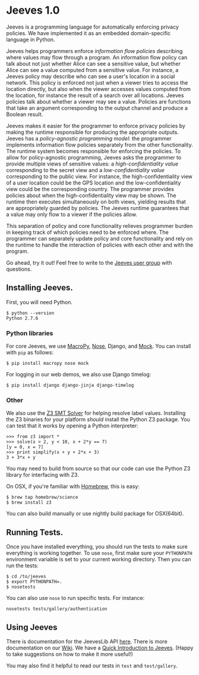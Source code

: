 Jeeves 1.0
======
Jeeves is a programming language for automatically enforcing privacy policies. We have implemented it as an embedded domain-specific language in Python.

Jeeves helps programmers enforce _information flow policies_ describing where values may flow through a program.
An information flow policy can talk about not just whether Alice can see a sensitive value, but whether Alice can see a value computed from a sensitive value. For instance, a Jeeves policy may describe who can see a user's location in a social network. This policy is enforced not just when a viewer tries to access the location directly, but also when the viewer accesses values computed from the location, for instance the result of a search over all locations. Jeeves policies talk about whether a viewer may see a value. Policies are functions that take an argument corresponding to the output channel and produce a Boolean result.

Jeeves makes it easier for the programmer to enforce privacy policies by making the runtime responsible for producing the appropriate outputs. Jeeves has a _policy-agnostic programming model_: the programmer implements information flow policies separately from the other functionality. The runtime system becomes responsible for enforcing the policies. To allow for policy-agnostic programming, Jeeves asks the programmer to provide multiple views of sensitive values: a _high-confidentiality value_ corresponding to the secret view and a _low-confidentiality value_ corresponding to the public view. For instance, the high-confidentiality view of a user location could be the GPS location and the low-confidentiality view could be the corresponding country. The programmer provides policies about when the high-confidentiality view may be shown. The runtime then executes simultaneously on both views, yielding results that are appropriately guarded by policies. The Jeeves runtime guarantees that a value may only flow to a viewer if the policies allow.

This separation of policy and core functionality relieves programmer burden in keeping track of which policies need to be enforced where. The programmer can separately update policy and core functionality and rely on the runtime to handle the interaction of policies with each other and with the program.

Go ahead, try it out! Feel free to write to the [Jeeves user group](https://groups.google.com/forum/#!forum/jeeves-programmers) with questions.

## Installing Jeeves.
First, you will need Python.

    $ python --version
    Python 2.7.6


### Python libraries
For core Jeeves, we use [MacroPy](https://github.com/lihaoyi/macropy), [Nose](https://nose.readthedocs.org/en/latest/), Django, and [Mock](http://www.voidspace.org.uk/python/mock/). You can install with ```pip``` as follows:

    $ pip install macropy nose mock
    
For logging in our web demos, we also use Django timelog:

    $ pip install django django-jinja django-timelog


### Other
We also use the [Z3 SMT Solver](http://z3.codeplex.com/releases) for helping resolve label values. Installing the Z3 binaries for your platform *should* install the Python Z3 package. You can test that it works by opening a Python interpreter:

    >>> from z3 import *
    >>> solve(x > 2, y < 10, x + 2*y == 7)
    [y = 0, x = 7]
    >>> print simplify(x + y + 2*x + 3)
    3 + 3*x + y

You may need to build from source so that our code can use the Python Z3 library for interfacing with Z3.

On OSX, if you're familiar with [Homebrew](http://brew.sh/), this is easy:

    $ brew tap homebrew/science
    $ brew install z3

You can also build manually or use nightly build package for OSX(64bit).


## Running Tests.
Once you have installed everything, you should run the tests to make sure everything is working together. To use ```nose```, first make sure your ```PYTHONPATH``` environment variable is set to your current working directory. Then you can run the tests:


    $ cd /to/jeeves
    $ export PYTHONPATH=.
    $ nosetests
    
You can also use ```nose``` to run specific tests. For instance:

    nosetests tests/gallery/authentication

    
## Using Jeeves
There is documentation for the JeevesLib API [here](http://projects.csail.mit.edu/jeeves/doc/jeeveslib.html). There is more documentation on our [Wiki](https://github.com/jeanqasaur/jeeves/wiki). We have a [Quick Introduction to Jeeves](https://github.com/jeanqasaur/jeeves/wiki/A-Quick-Introduction-to-Jeeves). (Happy to take suggestions on how to make it more useful!)

You may also find it helpful to read our tests in ```test``` and ```test/gallery```.
